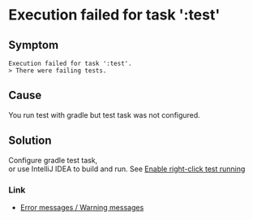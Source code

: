# Execution failed for task ':test'

## Symptom

```
Execution failed for task ':test'.
> There were failing tests.
```

## Cause

You run test with gradle but test task was not configured.

## Solution

Configure gradle test task,<br>
or use IntelliJ IDEA to build and run.
See [Enable right-click test running](../../tool_settings/right_click_test_running.md)

### Link

- [Error messages / Warning messages](../error_warning_messages.md)

